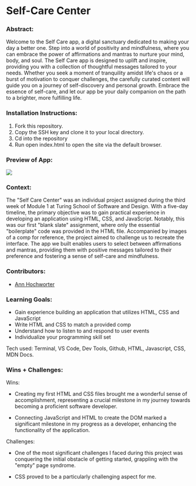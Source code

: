 # Self-Care Center

### Abstract:

Welcome to the Self Care app, a digital sanctuary dedicated to making your day a better one. Step into a world of positivity and mindfulness, where you can embrace the power of affirmations and mantras to nurture your mind, body, and soul. The Self Care app is designed to uplift and inspire, providing you with a collection of thoughtful messages tailored to your needs. Whether you seek a moment of tranquility amidst life's chaos or a burst of motivation to conquer challenges, the carefully curated content will guide you on a journey of self-discovery and personal growth. Embrace the essence of self-care, and let our app be your daily companion on the path to a brighter, more fulfilling life.

### Installation Instructions:

1. Fork this repository.
2. Copy the SSH key and clone it to your local directory.
3. Cd into the repository
4. Run open index.html to open the site via the default browser.

### Preview of App:

![](https://github.com/AHochworter/self-care-center/blob/iter/readme/Self-Care%20GIF.gif)

### Context:

The "Self Care Center" was an individual project assigned during the third week of Module 1 at Turing School of Software and Design. With a five-day timeline, the primary objective was to gain practical experience in developing an application using HTML, CSS, and JavaScript. Notably, this was our first "blank slate" assignment, where only the essential "boilerplate" code was provided in the HTML file. Accompanied by images of a comp for reference, the project aimed to challenge us to recreate the interface. The app we built enables users to select between affirmations and mantras, providing them with positive messages tailored to their preference and fostering a sense of self-care and mindfulness.

### Contributors:

- [Ann Hochworter](https://github.com/AHochworter)

### Learning Goals:

- Gain experience building an application that utilizes HTML, CSS and JavaScript
- Write HTML and CSS to match a provided comp
- Understand how to listen to and respond to user events
- Individualize your programming skill set

Tech used: Terminal, VS Code, Dev Tools, Github, HTML, Javascript, CSS, MDN Docs.

### Wins + Challenges:

Wins:

- Creating my first HTML and CSS files brought me a wonderful sense of accomplishment, representing a crucial milestone in my journey towards becoming a proficient software developer.

- Connecting JavaScript and HTML to create the DOM marked a significant milestone in my progress as a developer, enhancing the functionality of the application.

Challenges:

- One of the most significant challenges I faced during this project was conquering the initial obstacle of getting started, grappling with the "empty" page syndrome.

- CSS proved to be a particularly challenging aspect for me.

